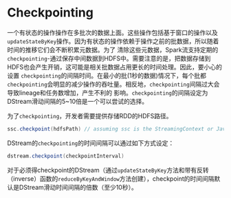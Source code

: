 # Checkpointing

一个有状态的操作操作在多批次的数据上面。这些操作包括基于窗口的操作以及`updateStateByKey`操作。因为有状态的操作依赖于操作之前的批数据，所以随着时间的推移它们会不断积累元数据。为了
清除这些元数据，Spark流支持定期的`checkpointing`-通过保存中间数据到HDFS中。需要注意的是，把数据存储到HDFS也会产生开销，这可能是相关批数据占用更长的时间处理。因此，要小心的设置
`checkpointing`的间隔时间。在最小的批(1秒的数据)情况下，每个批都`checkpointing`会明显的减少操作的吞吐量。相反地，`checkpointing`间隔过大会导致lineage和任务数增加，产生不利的
影响。`checkpointing`的间隔设定为DStream滑动间隔的5~10倍是一个可以尝试的选择。

为了`checkpointing`，开发者需要提供存储RDD的HDFS路径。

```scala
ssc.checkpoint(hdfsPath) // assuming ssc is the StreamingContext or JavaStreamingContext
```

DStream的`checkpointing`的时间间隔可以通过如下方式设定：

```scala
dstream.checkpoint(checkpointInterval)
```

对于必须得checkpoint的DStream（通过`updateStateByKey`方法和带有反转（inverse）函数的`reduceByKeyAndWindow`方法创建），checkpoint的时间间隔默认是DStream滑动时间间隔的倍数（至少10秒）。

